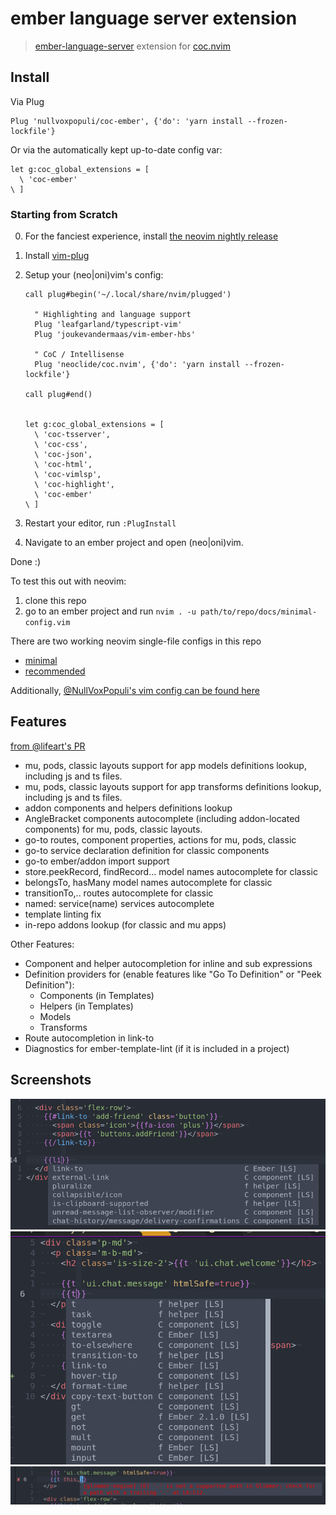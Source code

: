 # ember language server extension

> [ember-language-server](https://github.com/lifeart/ember-language-server) extension for [coc.nvim](https://github.com/neoclide/coc.nvim)

## Install

Via Plug
```
Plug 'nullvoxpopuli/coc-ember', {'do': 'yarn install --frozen-lockfile'}
```

Or via the automatically kept up-to-date config var:

```
let g:coc_global_extensions = [
  \ 'coc-ember'
\ ]
```

### Starting from Scratch

0. For the fanciest experience, install [the neovim nightly release](https://github.com/neovim/neovim/releases/)
1. Install [vim-plug](https://github.com/junegunn/vim-plug)
2. Setup your (neo|oni)vim's config:

    ```vim
    call plug#begin('~/.local/share/nvim/plugged')

      " Highlighting and language support
      Plug 'leafgarland/typescript-vim'
      Plug 'joukevandermaas/vim-ember-hbs'

      " CoC / Intellisense
      Plug 'neoclide/coc.nvim', {'do': 'yarn install --frozen-lockfile'}

    call plug#end()


    let g:coc_global_extensions = [
      \ 'coc-tsserver',
      \ 'coc-css',
      \ 'coc-json',
      \ 'coc-html',
      \ 'coc-vimlsp',
      \ 'coc-highlight',
      \ 'coc-ember'
    \ ]
    ```

3. Restart your editor, run `:PlugInstall`
4. Navigate to an ember project and open (neo|oni)vim.

Done :)

To test this out with neovim:
1. clone this repo
2. go to an ember project and run `nvim . -u path/to/repo/docs/minimal-config.vim`

There are two working neovim single-file configs in this repo
 - [minimal](/docs/minimal-config.vim)
 - [recommended](/docs/recommended-config.vim)

Additionally, [@NullVoxPopuli's vim config can be found here](https://github.com/NullVoxPopuli/dotfiles/blob/master/home/.config/nvim/init.vim)

## Features

[from @lifeart's PR](https://github.com/emberwatch/ember-language-server/pull/173)

- mu, pods, classic layouts support for app models definitions lookup, including js and ts files.
- mu, pods, classic layouts support for app transforms definitions lookup, including js and ts files.
- addon components and helpers definitions lookup
- AngleBracket components autocomplete (including addon-located components) for mu, pods, classic layouts.
- go-to routes, component properties, actions for mu, pods, classic
- go-to service declaration definition for classic components
- go-to ember/addon import support
- store.peekRecord, findRecord... model names autocomplete for classic
- belongsTo, hasMany model names autocomplete for classic
- transitionTo,.. routes autocomplete for classic
- named: service(name) services autocomplete
- template linting fix
- in-repo addons lookup (for classic and mu apps)

Other Features:
- Component and helper autocompletion for inline and sub expressions
- Definition providers for (enable features like "Go To Definition" or "Peek Definition"):
  - Components (in Templates)
  - Helpers (in Templates)
  - Models
  - Transforms
- Route autocompletion in link-to
- Diagnostics for ember-template-lint (if it is included in a project)

## Screenshots


![Helper or Component](/docs/images/helper-or-component.png?raw=true)
![Helpers](/docs/images/helpers.png?raw=true)
![Error](/docs/images/error.png?raw=true)
